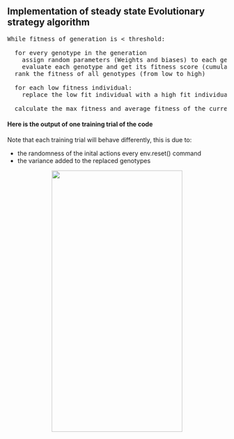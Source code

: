 ## Implementation of steady state Evolutionary strategy algorithm
<pre>
While fitness of generation is < threshold:

  for every genotype in the generation
    assign random parameters (Weights and biases) to each genotype
    evaluate each genotype and get its fitness score (cumulative reward)
  rank the fitness of all genotypes (from low to high)
  
  for each low fitness individual:
    replace the low fit individual with a high fit individual + adding some variance
  
  calculate the max fitness and average fitness of the current generation
</pre>

#### Here is the output of one training trial of the code 
Note that each training trial will behave differently, this is due to:
 - the randomness of the inital actions every env.reset() command
 - the variance added to the replaced genotypes
 
<p align="center" >
<img src="https://user-images.githubusercontent.com/70958856/141319077-cb248a98-1169-4f15-84d4-f987283c66b2.png" width="300" height=600">
</p>
